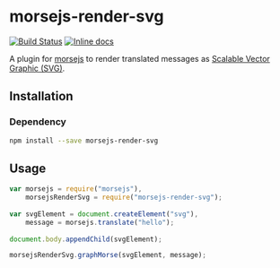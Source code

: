 # morsejs-render-svg

[![Build Status](https://travis-ci.org/zero298/morsejs.svg?branch=master)](https://travis-ci.org/zero298/morsejs) [![Inline docs](http://inch-ci.org/github/zero298/morsejs-render-svg.svg?branch=master)](http://inch-ci.org/github/zero298/morsejs-render-svg)

A plugin for [morsejs](https://github.com/zero298/morsejs) to render translated messages as [Scalable Vector Graphic (SVG)](https://en.wikipedia.org/wiki/Scalable_Vector_Graphics).

## Installation

### Dependency

```bash
npm install --save morsejs-render-svg
```

## Usage

```javascript
var morsejs = require("morsejs"),
    morsejsRenderSvg = require("morsejs-render-svg");
    
var svgElement = document.createElement("svg"),
    message = morsejs.translate("hello");
    
document.body.appendChild(svgElement);

morsejsRenderSvg.graphMorse(svgElement, message);
```